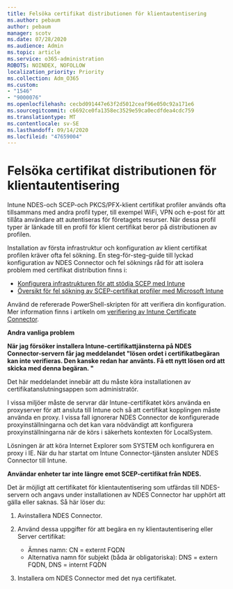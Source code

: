 ```yaml
---
title: Felsöka certifikat distributionen för klientautentisering
ms.author: pebaum
author: pebaum
manager: scotv
ms.date: 07/28/2020
ms.audience: Admin
ms.topic: article
ms.service: o365-administration
ROBOTS: NOINDEX, NOFOLLOW
localization_priority: Priority
ms.collection: Adm_O365
ms.custom:
- "1546"
- "9000076"
ms.openlocfilehash: cecbd091447e63f2d5012ceaf96e050c92a171e6
ms.sourcegitcommit: c6692ce0fa1358ec3529e59ca0ecdfdea4cdc759
ms.translationtype: MT
ms.contentlocale: sv-SE
ms.lasthandoff: 09/14/2020
ms.locfileid: "47659004"
---
```

# <a name="troubleshooting-client-authentication-certificate-deployment"></a>Felsöka certifikat distributionen för klientautentisering

Intune NDES-och SCEP-och PKCS/PFX-klient certifikat profiler används ofta tillsammans med andra profil typer, till exempel WiFi, VPN och e-post för att tillåta användare att autentiseras för företagets resurser. När dessa profil typer är länkade till en profil för klient certifikat beror på distributionen av profilen.

Installation av första infrastruktur och konfiguration av klient certifikat profilen kräver ofta fel sökning. En steg-för-steg-guide till lyckad konfiguration av NDES Connector och fel söknings råd för att isolera problem med certifikat distribution finns i: 

- [Konfigurera infrastrukturen för att stödja SCEP med Intune](https://support.microsoft.com/help/4459540/troubleshoot-ndes-configuration-for-use-with-intune)
- [Översikt för fel sökning av SCEP-certifikat profiler med Microsoft Intune](https://support.microsoft.com/help/4457481/troubleshooting-scep-certificate-profile-deployment-in-intune)

Använd de refererade PowerShell-skripten för att verifiera din konfiguration. Mer information finns i artikeln om [verifiering av Intune Certificate Connector](https://github.com/microsoftgraph/powershell-intune-samples/tree/master/CertificationAuthority).

  
**Andra vanliga problem**

**När jag försöker installera Intune-certifikattjänsterna på NDES Connector-servern får jag meddelandet "lösen ordet i certifikatbegäran kan inte verifieras. Den kanske redan har använts. Få ett nytt lösen ord att skicka med denna begäran. "**  

Det här meddelandet innebär att du måste köra installationen av certifikatanslutningsappen som administratör.

I vissa miljöer måste de servrar där Intune-certifikatet körs använda en proxyserver för att ansluta till Intune och så att certifikat kopplingen måste använda en proxy. I vissa fall ignorerar NDES Connector de konfigurerade proxyinställningarna och det kan vara nödvändigt att konfigurera proxyinställningarna när de körs i säkerhets kontexten för LocalSystem. 
 
Lösningen är att köra Internet Explorer som SYSTEM och konfigurera en proxy i IE. När du har startat om Intune Connector-tjänsten ansluter NDES Connector till Intune.

**Användar enheter tar inte längre emot SCEP-certifikat från NDES.**

Det är möjligt att certifikatet för klientautentisering som utfärdas till NDES-servern och angavs under installationen av NDES Connector har upphört att gälla eller saknas. Så här löser du: 
 
1. Avinstallera NDES Connector.  
2. Använd dessa uppgifter för att begära en ny klientautentisering eller Server certifikat: 
 
    - Ämnes namn: CN = externt FQDN  
    - Alternativa namn för subjekt (båda är obligatoriska): DNS = extern FQDN, DNS = internt FQDN 
 
3. Installera om NDES Connector med det nya certifikatet.